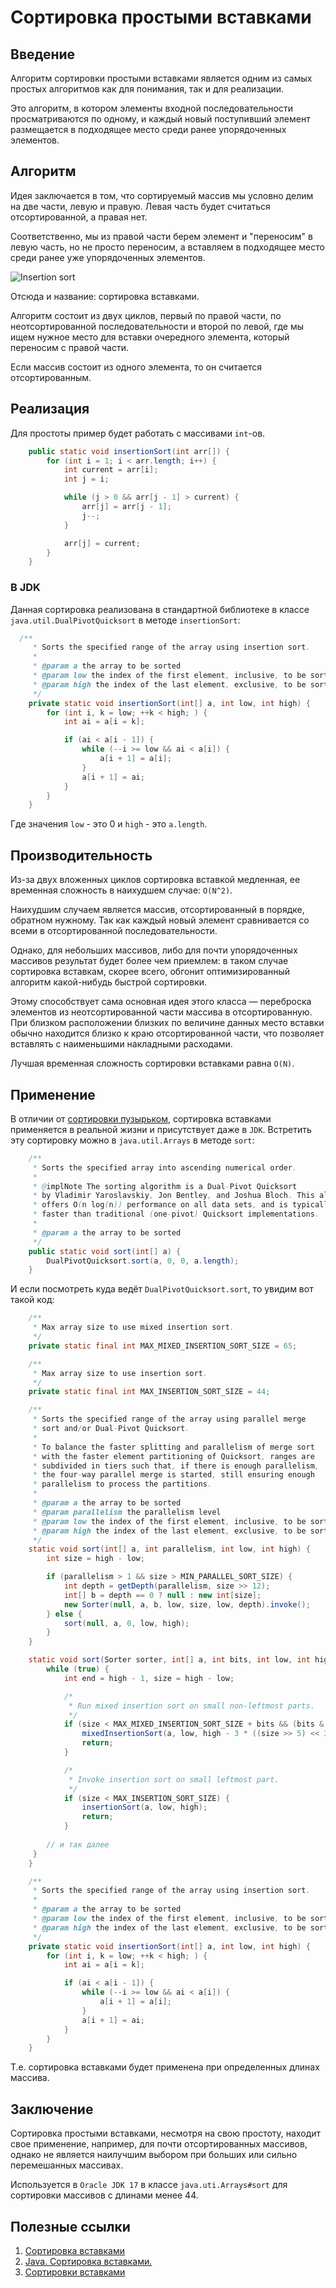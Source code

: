 # Сортировка простыми вставками

## Введение

Алгоритм сортировки простыми вставками является одним из самых простых алгоритмов как для понимания, так и для реализации.

Это алгоритм, в котором элементы входной последовательности просматриваются по одному, и каждый новый поступивший элемент размещается в подходящее место среди ранее упорядоченных элементов.

## Алгоритм

Идея заключается в том, что сортируемый массив мы условно делим на две части, левую и правую.
Левая часть будет считаться отсортированной, а правая нет.

Соответственно, мы из правой части берем элемент и "переносим" в левую часть, но не просто переносим, а вставляем в подходящее место среди ранее уже упорядоченных элементов.

![Insertion sort](../../images/algorithms/sorting/insertion/insertion_sort.gif)

Отсюда и название: сортировка вставками.

Алгоритм состоит из двух циклов, первый по правой части, по неотсортированной последовательности и второй по левой, где мы ищем нужное место для вставки очередного элемента, который переносим с правой части.

Если массив состоит из одного элемента, то он считается отсортированным.

## Реализация

Для простоты пример будет работать с массивами `int`-ов.

```java
    public static void insertionSort(int arr[]) {
        for (int i = 1; i < arr.length; i++) {
            int current = arr[i];
            int j = i;

            while (j > 0 && arr[j - 1] > current) {
                arr[j] = arr[j - 1];
                j--;
            }

            arr[j] = current; 
        }
    }
```

### В JDK

Данная сортировка реализована в стандартной библиотеке в классе `java.util.DualPivotQuicksort` в методе `insertionSort`:

```java
  /**
     * Sorts the specified range of the array using insertion sort.
     *
     * @param a the array to be sorted
     * @param low the index of the first element, inclusive, to be sorted
     * @param high the index of the last element, exclusive, to be sorted
     */
    private static void insertionSort(int[] a, int low, int high) {
        for (int i, k = low; ++k < high; ) {
            int ai = a[i = k];

            if (ai < a[i - 1]) {
                while (--i >= low && ai < a[i]) {
                    a[i + 1] = a[i];
                }
                a[i + 1] = ai;
            }
        }
    }
```

Где значения `low` - это 0 и `high` - это `a.length`.

## Производительность

Из-за двух вложенных циклов сортировка вставкой медленная, ее временная сложность в наихудшем случае: `О(N^2)`.

Наихудшим случаем является массив, отсортированный в порядке, обратном нужному. Так как каждый новый элемент сравнивается со всеми в отсортированной последовательности.

Однако, для небольших массивов, либо для почти упорядоченных массивов результат будет более чем приемлем: в таком случае сортировка вставкам, скорее всего, обгонит оптимизированный алгоритм какой-нибудь быстрой сортировки.

Этому способствует сама основная идея этого класса — переброска элементов из неотсортированной части массива в отсортированную. При близком расположении близких по величине данных место вставки обычно находится близко к краю отсортированной части, что позволяет вставлять с наименьшими накладными расходами.

Лучшая временная сложность сортировки вставками равна `O(N)`.

## Применение

В отличии от [сортировки пузырьком](./bubble.md), сортировка вставками применяется в реальной жизни и присутствует даже в `JDK`.
Встретить эту сортировку можно в `java.util.Arrays` в методе `sort`:

```java
    /**
     * Sorts the specified array into ascending numerical order.
     *
     * @implNote The sorting algorithm is a Dual-Pivot Quicksort
     * by Vladimir Yaroslavskiy, Jon Bentley, and Joshua Bloch. This algorithm
     * offers O(n log(n)) performance on all data sets, and is typically
     * faster than traditional (one-pivot) Quicksort implementations.
     *
     * @param a the array to be sorted
     */
    public static void sort(int[] a) {
        DualPivotQuicksort.sort(a, 0, 0, a.length);
    }
```

И если посмотреть куда ведёт `DualPivotQuicksort.sort`, то увидим вот такой код:

```java
    /**
     * Max array size to use mixed insertion sort.
     */
    private static final int MAX_MIXED_INSERTION_SORT_SIZE = 65;

    /**
     * Max array size to use insertion sort.
     */
    private static final int MAX_INSERTION_SORT_SIZE = 44;

    /**
     * Sorts the specified range of the array using parallel merge
     * sort and/or Dual-Pivot Quicksort.
     *
     * To balance the faster splitting and parallelism of merge sort
     * with the faster element partitioning of Quicksort, ranges are
     * subdivided in tiers such that, if there is enough parallelism,
     * the four-way parallel merge is started, still ensuring enough
     * parallelism to process the partitions.
     *
     * @param a the array to be sorted
     * @param parallelism the parallelism level
     * @param low the index of the first element, inclusive, to be sorted
     * @param high the index of the last element, exclusive, to be sorted
     */
    static void sort(int[] a, int parallelism, int low, int high) {
        int size = high - low;

        if (parallelism > 1 && size > MIN_PARALLEL_SORT_SIZE) {
            int depth = getDepth(parallelism, size >> 12);
            int[] b = depth == 0 ? null : new int[size];
            new Sorter(null, a, b, low, size, low, depth).invoke();
        } else {
            sort(null, a, 0, low, high);
        }
    }

    static void sort(Sorter sorter, int[] a, int bits, int low, int high) {
        while (true) {
            int end = high - 1, size = high - low;

            /*
             * Run mixed insertion sort on small non-leftmost parts.
             */
            if (size < MAX_MIXED_INSERTION_SORT_SIZE + bits && (bits & 1) > 0) {
                mixedInsertionSort(a, low, high - 3 * ((size >> 5) << 3), high);
                return;
            }

            /*
             * Invoke insertion sort on small leftmost part.
             */
            if (size < MAX_INSERTION_SORT_SIZE) {
                insertionSort(a, low, high);
                return;
            }
            
        // и так далее
     }
    }

    /**
     * Sorts the specified range of the array using insertion sort.
     *
     * @param a the array to be sorted
     * @param low the index of the first element, inclusive, to be sorted
     * @param high the index of the last element, exclusive, to be sorted
     */
    private static void insertionSort(int[] a, int low, int high) {
        for (int i, k = low; ++k < high; ) {
            int ai = a[i = k];

            if (ai < a[i - 1]) {
                while (--i >= low && ai < a[i]) {
                    a[i + 1] = a[i];
                }
                a[i + 1] = ai;
            }
        }
    }
```

Т.е. сортировка вставками будет применена при определенных длинах массива.

## Заключение

Сортировка простыми вставками, несмотря на свою простоту, находит свое применение, например, для почти отсортированных массивов, однако не является наилучшим выбором при больших или сильно перемешанных массивах.

Используется в `Oracle JDK 17` в классе `java.uti.Arrays#sort` для сортировки массивов с длинами менее 44.

## Полезные ссылки

1. [Сортировка вставками](https://ru.wikipedia.org/wiki/%D0%A1%D0%BE%D1%80%D1%82%D0%B8%D1%80%D0%BE%D0%B2%D0%BA%D0%B0_%D0%B2%D1%81%D1%82%D0%B0%D0%B2%D0%BA%D0%B0%D0%BC%D0%B8)
2. [Java. Сортировка вставками.](https://www.youtube.com/watch?v=jywoZ2XaQoM)
3. [Сортировки вставками](https://habr.com/ru/post/415935/)
